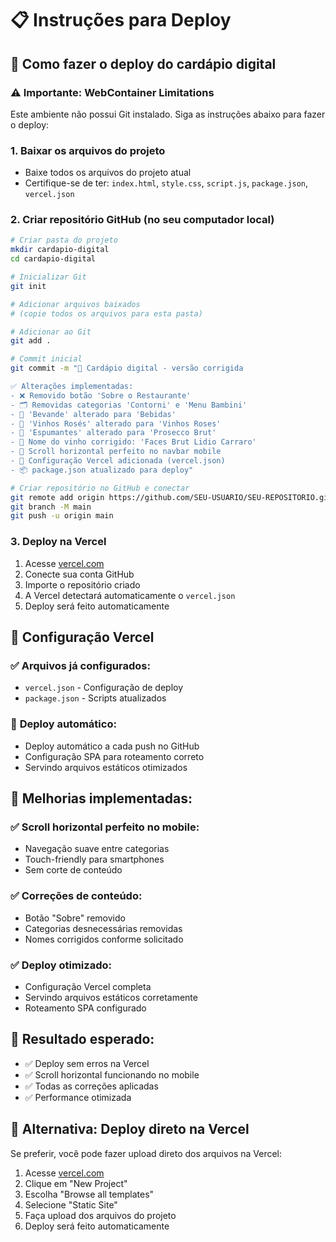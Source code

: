 # 📋 Instruções para Deploy

## 🎯 Como fazer o deploy do cardápio digital

### ⚠️ **Importante: WebContainer Limitations**
Este ambiente não possui Git instalado. Siga as instruções abaixo para fazer o deploy:

### 1. **Baixar os arquivos do projeto**
- Baixe todos os arquivos do projeto atual
- Certifique-se de ter: `index.html`, `style.css`, `script.js`, `package.json`, `vercel.json`

### 2. **Criar repositório GitHub (no seu computador local)**
```bash
# Criar pasta do projeto
mkdir cardapio-digital
cd cardapio-digital

# Inicializar Git
git init

# Adicionar arquivos baixados
# (copie todos os arquivos para esta pasta)

# Adicionar ao Git
git add .

# Commit inicial
git commit -m "🔧 Cardápio digital - versão corrigida

✅ Alterações implementadas:
- ❌ Removido botão 'Sobre o Restaurante'
- 🗂️ Removidas categorias 'Contorni' e 'Menu Bambini'
- 🍷 'Bevande' alterado para 'Bebidas'
- 🥂 'Vinhos Rosés' alterado para 'Vinhos Roses'
- 🍾 'Espumantes' alterado para 'Prosecco Brut'
- 🍷 Nome do vinho corrigido: 'Faces Brut Lidio Carraro'
- 📱 Scroll horizontal perfeito no navbar mobile
- 🚀 Configuração Vercel adicionada (vercel.json)
- 📦 package.json atualizado para deploy"

# Criar repositório no GitHub e conectar
git remote add origin https://github.com/SEU-USUARIO/SEU-REPOSITORIO.git
git branch -M main
git push -u origin main
```

### 3. **Deploy na Vercel**
1. Acesse [vercel.com](https://vercel.com)
2. Conecte sua conta GitHub
3. Importe o repositório criado
4. A Vercel detectará automaticamente o `vercel.json`
5. Deploy será feito automaticamente

## 🚀 Configuração Vercel

### ✅ **Arquivos já configurados:**
- `vercel.json` - Configuração de deploy
- `package.json` - Scripts atualizados

### 🔗 **Deploy automático:**
- Deploy automático a cada push no GitHub
- Configuração SPA para roteamento correto
- Servindo arquivos estáticos otimizados

## 📱 **Melhorias implementadas:**

### ✅ **Scroll horizontal perfeito no mobile:**
- Navegação suave entre categorias
- Touch-friendly para smartphones
- Sem corte de conteúdo

### ✅ **Correções de conteúdo:**
- Botão "Sobre" removido
- Categorias desnecessárias removidas
- Nomes corrigidos conforme solicitado

### ✅ **Deploy otimizado:**
- Configuração Vercel completa
- Servindo arquivos estáticos corretamente
- Roteamento SPA configurado

## 🎉 **Resultado esperado:**
- ✅ Deploy sem erros na Vercel
- ✅ Scroll horizontal funcionando no mobile
- ✅ Todas as correções aplicadas
- ✅ Performance otimizada

## 🔧 **Alternativa: Deploy direto na Vercel**
Se preferir, você pode fazer upload direto dos arquivos na Vercel:
1. Acesse [vercel.com](https://vercel.com)
2. Clique em "New Project"
3. Escolha "Browse all templates"
4. Selecione "Static Site"
5. Faça upload dos arquivos do projeto
6. Deploy será feito automaticamente